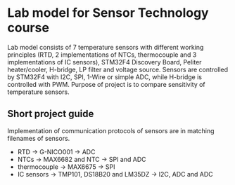 # Lab model for Sensor Technology course

Lab model consists of 7 temperature sensors with different working principles
(RTD, 2 implementations of NTCs, thermocouple and 3 implementations of IC sensors),
STM32F4 Discovery Board, Peliter heater/cooler, H-bridge, LP filter and voltage source.
Sensors are controlled by STM32F4 with I2C, SPI, 1-Wire or simple ADC, while H-bridge
is controlled with PWM. Purpose of project is to compare sensitivity of temperature sensors.

## Short project guide

Implementation of communication protocols of sensors are in matching filenames of sensors.

* RTD -> G-NICO001 -> ADC
* NTCs -> MAX6682 and NTC -> SPI and ADC
* thermocouple -> MAX6675 -> SPI
* IC sensors -> TMP101, DS18B20 and LM35DZ -> I2C, ADC and ADC
